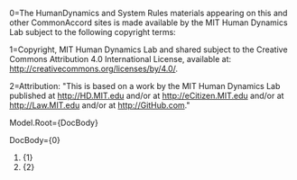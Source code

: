 0=The HumanDynamics and System Rules materials appearing on this and other CommonAccord sites is made available by the MIT Human Dynamics Lab subject to the following copyright terms:

1=Copyright, MIT Human Dynamics Lab and shared subject to the Creative Commons Attribution 4.0 International License, available at: http://creativecommons.org/licenses/by/4.0/.

2=Attribution: "This is based on a work by the MIT Human Dynamics Lab published at http://HD.MIT.edu and/or at http://eCitizen.MIT.edu and/or at http://Law.MIT.edu and/or at http://GitHub.com."
  
Model.Root={DocBody}

DocBody={0}<ol><li>{1}<li>{2}</ol>
